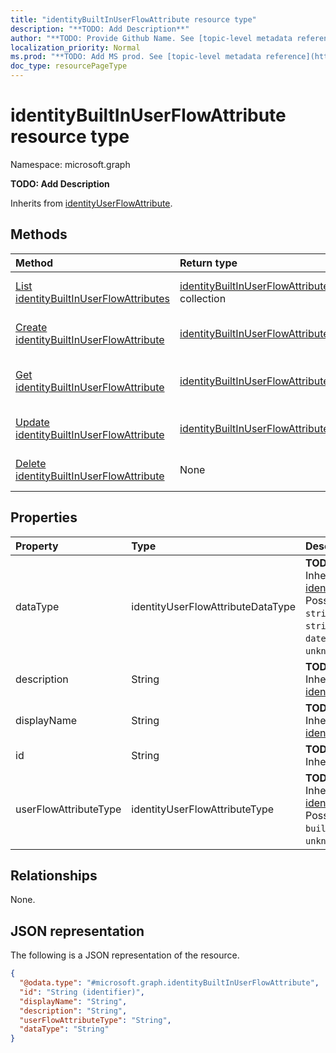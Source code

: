```yaml
---
title: "identityBuiltInUserFlowAttribute resource type"
description: "**TODO: Add Description**"
author: "**TODO: Provide Github Name. See [topic-level metadata reference](https://msgo.azurewebsites.net/add/document/guidelines/metadata.html#topic-level-metadata)**"
localization_priority: Normal
ms.prod: "**TODO: Add MS prod. See [topic-level metadata reference](https://msgo.azurewebsites.net/add/document/guidelines/metadata.html#topic-level-metadata)**"
doc_type: resourcePageType
---
```


# identityBuiltInUserFlowAttribute resource type

Namespace: microsoft.graph



**TODO: Add Description**


Inherits from [identityUserFlowAttribute](../resources/identityuserflowattribute.md).

## Methods
|Method|Return type|Description|
|:---|:---|:---|
|[List identityBuiltInUserFlowAttributes](../api/identitybuiltinuserflowattribute-list.md)|[identityBuiltInUserFlowAttribute](../resources/identitybuiltinuserflowattribute.md) collection|Get a list of the [identityBuiltInUserFlowAttribute](../resources/identitybuiltinuserflowattribute.md) objects and their properties.|
|[Create identityBuiltInUserFlowAttribute](../api/identitybuiltinuserflowattribute-create.md)|[identityBuiltInUserFlowAttribute](../resources/identitybuiltinuserflowattribute.md)|Create a new [identityBuiltInUserFlowAttribute](../resources/identitybuiltinuserflowattribute.md) object.|
|[Get identityBuiltInUserFlowAttribute](../api/identitybuiltinuserflowattribute-get.md)|[identityBuiltInUserFlowAttribute](../resources/identitybuiltinuserflowattribute.md)|Read the properties and relationships of an [identityBuiltInUserFlowAttribute](../resources/identitybuiltinuserflowattribute.md) object.|
|[Update identityBuiltInUserFlowAttribute](../api/identitybuiltinuserflowattribute-update.md)|[identityBuiltInUserFlowAttribute](../resources/identitybuiltinuserflowattribute.md)|Update the properties of an [identityBuiltInUserFlowAttribute](../resources/identitybuiltinuserflowattribute.md) object.|
|[Delete identityBuiltInUserFlowAttribute](../api/identitybuiltinuserflowattribute-delete.md)|None|Deletes an [identityBuiltInUserFlowAttribute](../resources/identitybuiltinuserflowattribute.md) object.|

## Properties
|Property|Type|Description|
|:---|:---|:---|
|dataType|identityUserFlowAttributeDataType|**TODO: Add Description** Inherited from [identityUserFlowAttribute](../resources/identityuserflowattribute.md). Possible values are: `string`, `boolean`, `int64`, `stringCollection`, `dateTime`, `unknownFutureValue`.|
|description|String|**TODO: Add Description** Inherited from [identityUserFlowAttribute](../resources/identityuserflowattribute.md)|
|displayName|String|**TODO: Add Description** Inherited from [identityUserFlowAttribute](../resources/identityuserflowattribute.md)|
|id|String|**TODO: Add Description** Inherited from [entity](../resources/entity.md)|
|userFlowAttributeType|identityUserFlowAttributeType|**TODO: Add Description** Inherited from [identityUserFlowAttribute](../resources/identityuserflowattribute.md). Possible values are: `builtIn`, `custom`, `required`, `unknownFutureValue`.|

## Relationships
None.

## JSON representation
The following is a JSON representation of the resource.
<!-- {
  "blockType": "resource",
  "keyProperty": "id",
  "@odata.type": "microsoft.graph.identityBuiltInUserFlowAttribute",
  "baseType": "microsoft.graph.identityUserFlowAttribute",
  "openType": false
}
-->
``` json
{
  "@odata.type": "#microsoft.graph.identityBuiltInUserFlowAttribute",
  "id": "String (identifier)",
  "displayName": "String",
  "description": "String",
  "userFlowAttributeType": "String",
  "dataType": "String"
}
```


